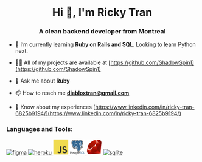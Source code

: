 <h1 align="center">Hi 👋, I'm Ricky Tran</h1>
<h3 align="center">A clean backend developer from Montreal</h3>

- 🌱 I’m currently learning **Ruby on Rails and SQL**. Looking to learn Python next.

- 👨‍💻 All of my projects are available at [https://github.com/ShadowSpin1](https://github.com/ShadowSpin1)

- 💬 Ask me about **Ruby**

- 📫 How to reach me **diabloxtran@gmail.com**

- 📄 Know about my experiences [https://www.linkedin.com/in/ricky-tran-6825b9194/](https://www.linkedin.com/in/ricky-tran-6825b9194/)


<h3 align="left">Languages and Tools:</h3>
<p align="left"> <a href="https://www.figma.com/" target="_blank" rel="noreferrer"> <img src="https://www.vectorlogo.zone/logos/figma/figma-icon.svg" alt="figma" width="40" height="40"/> </a> <a href="https://heroku.com" target="_blank" rel="noreferrer"> <img src="https://www.vectorlogo.zone/logos/heroku/heroku-icon.svg" alt="heroku" width="40" height="40"/> </a> <a href="https://developer.mozilla.org/en-US/docs/Web/JavaScript" target="_blank" rel="noreferrer"> <img src="https://raw.githubusercontent.com/devicons/devicon/master/icons/javascript/javascript-original.svg" alt="javascript" width="40" height="40"/> </a> <a href="https://www.postgresql.org" target="_blank" rel="noreferrer"> <img src="https://raw.githubusercontent.com/devicons/devicon/master/icons/postgresql/postgresql-original-wordmark.svg" alt="postgresql" width="40" height="40"/> </a> <a href="https://www.ruby-lang.org/en/" target="_blank" rel="noreferrer"> <img src="https://raw.githubusercontent.com/devicons/devicon/master/icons/ruby/ruby-original.svg" alt="ruby" width="40" height="40"/> </a> <a href="https://www.sqlite.org/" target="_blank" rel="noreferrer"> <img src="https://www.vectorlogo.zone/logos/sqlite/sqlite-icon.svg" alt="sqlite" width="40" height="40"/> </a> </p>


<!---
ShadowSpin1/ShadowSpin1 is a ✨ special ✨ repository because its `README.md` (this file) appears on your GitHub profile.
You can click the Preview link to take a look at your changes.
--->
